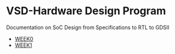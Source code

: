 # VSD-Hardware Design Program

Documentation on SoC Design from Specifications to RTL to GDSII

- [WEEK0](#WEEK0)
- [WEEK1](#WEEK1)
